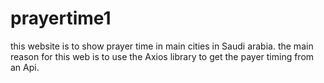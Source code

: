 # prayertime1
this website is to show prayer time in main cities in Saudi arabia. the main reason for this web is to use the Axios library to get the payer timing from an Api.
